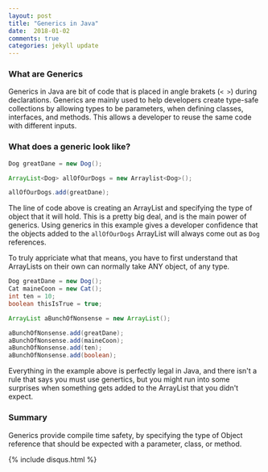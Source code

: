 ```yaml
---
layout: post
title: "Generics in Java"
date:  2018-01-02
comments: true
categories: jekyll update
---
```


### What are Generics

Generics in Java are bit of code that is placed in angle brakets (`< >`) during declarations. 
Generics are mainly used to help developers create type-safe collections by allowing types to be parameters,
when defining classes, interfaces, and methods. This allows a developer to reuse the same code with different inputs.

### What does a generic look like?

```java
Dog greatDane = new Dog();

ArrayList<Dog> allOfOurDogs = new Arraylist<Dog>();

allOfOurDogs.add(greatDane);
```

The line of code above is creating an ArrayList and specifying the type of object that it will hold. This is a pretty big deal, and is the main power of generics. Using generics in this example gives a developer confidence that the objects added to the `allOfOurDogs` ArrayList will always come out as `Dog` references.  

To truly appriciate what that means, you have to first understand that ArrayLists on their own can normally take ANY object, of any type.

```java
Dog greatDane = new Dog();
Cat maineCoon = new Cat();
int ten = 10;
boolean thisIsTrue = true;

ArrayList aBunchOfNonsense = new ArrayList();

aBunchOfNonsense.add(greatDane);
aBunchOfNonsense.add(maineCoon);
aBunchOfNonsense.add(ten);
aBunchOfNonsense.add(boolean);
```

Everything in the example above is perfectly legal in Java, and there isn't a rule that says you must use genertics, but you might run into some surprises when something gets added to the ArrayList that you didn't expect.

### Summary

Generics provide compile time safety, by specifying the type of Object reference that should be expected with a parameter, class, or method. 

{% include disqus.html %}
